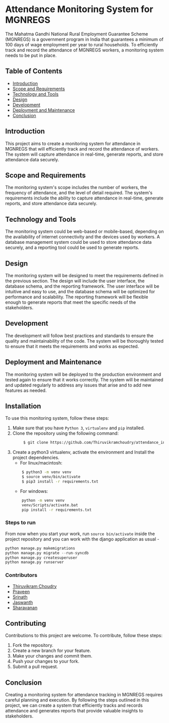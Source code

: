 # Attendance Monitoring System for MGNREGS

The Mahatma Gandhi National Rural Employment Guarantee Scheme (MGNREGS) is a government program in India that guarantees a minimum of 100 days of wage employment per year to rural households. To efficiently track and record the attendance of MGNREGS workers, a monitoring system needs to be put in place. 

## Table of Contents

- [Introduction](#introduction)
- [Scope and Requirements](#scope-and-requirements)
- [Technology and Tools](#technology-and-tools)
- [Design](#design)
- [Development](#development)
- [Deployment and Maintenance](#deployment-and-maintenance)
- [Conclusion](#conclusion)

## Introduction

This project aims to create a monitoring system for attendance in MGNREGS that will efficiently track and record the attendance of workers. The system will capture attendance in real-time, generate reports, and store attendance data securely. 

## Scope and Requirements

The monitoring system's scope includes the number of workers, the frequency of attendance, and the level of detail required. The system's requirements include the ability to capture attendance in real-time, generate reports, and store attendance data securely. 

## Technology and Tools

The monitoring system could be web-based or mobile-based, depending on the availability of internet connectivity and the devices used by workers. A database management system could be used to store attendance data securely, and a reporting tool could be used to generate reports.

## Design

The monitoring system will be designed to meet the requirements defined in the previous section. The design will include the user interface, the database schema, and the reporting framework. The user interface will be intuitive and easy to use, and the database schema will be optimized for performance and scalability. The reporting framework will be flexible enough to generate reports that meet the specific needs of the stakeholders.

## Development

The development will follow best practices and standards to ensure the quality and maintainability of the code. The system will be thoroughly tested to ensure that it meets the requirements and works as expected.

## Deployment and Maintenance

The monitoring system will be deployed to the production environment and tested again to ensure that it works correctly. The system will be maintained and updated regularly to address any issues that arise and to add new features as needed.
## Installation
To use this monitoring system, follow these steps:
1. Make sure that you have `Python 3`, `virtualenv` and `pip` installed.     
2. Clone the repository using the following command:
```bash
        $ git clone https://github.com/Thiruvikramchoudry/attendance_interface.git
 ```
 3. Create a python3 virtualenv, activate the environment and Install the project dependencies.  
    - For linux/macintosh:
    ```bash
        $ python3 -m venv venv
        $ source venv/bin/activate
        $ pip3 install -r requirements.txt
    ```   
    - For windows:
    ```bash
        python -m venv venv
        venv/Scripts/activate.bat
        pip install -r requirements.txt
    ```
### Steps to run
From now when you start your work, run ``source bin/activate`` inside the project repository and you can work with the django application as usual - 

```python
python manage.py makemigrations
python manage.py migrate --run-syncdb
python manage.py createsuperuser
python manage.py runserver
```

### Contributors
* [Thiruvikram Choudry](https://github.com/Thiruvikramchoudry)
* [Praveen](https://github.com/Praveen-18)  
* [Srinath](https://github.com/srinath0307)
* [Jaswanth](https://github.com/JASWANTHJET)
* [Sharavanan](https://github.com/Sharavanan69)
## Contributing
Contributions to this project are welcome. To contribute, follow these steps:

1. Fork the repository.
2. Create a new branch for your feature.
3. Make your changes and commit them.
4. Push your changes to your fork.
5. Submit a pull request.
## Conclusion

Creating a monitoring system for attendance tracking in MGNREGS requires careful planning and execution. By following the steps outlined in this project, we can create a system that efficiently tracks and records attendance and generates reports that provide valuable insights to stakeholders.
